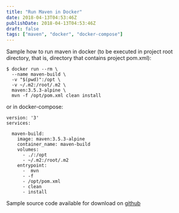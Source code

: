 ```yaml
---
title: "Run Maven in Docker"
date: 2018-04-13T04:53:46Z
publishDate: 2018-04-13T04:53:46Z
draft: false
tags: ["maven", "docker", "docker-compose"]
---
```

Sample how to run maven in docker (to be executed in project root directory, that is, directory that contains project pom.xml):

```
$ docker run --rm \
  --name maven-build \
  -v "$(pwd)":/opt \
  -v ~/.m2:/root/.m2 \
  maven:3.5.3-alpine \
  mvn -f /opt/pom.xml clean install
```
<!--more-->
or in docker-compose:
```
version: '3'
services:

  maven-build:
    image: maven:3.5.3-alpine
    container_name: maven-build
    volumes:
      - ./:/opt
      - ~/.m2:/root/.m2
    entrypoint:
      -  mvn
      - -f
      - /opt/pom.xml
      - clean
      - install
```
Sample source code available for download on [github](https://github.com/tecris/blog-samples/tree/master/run-maven-in-docker)
